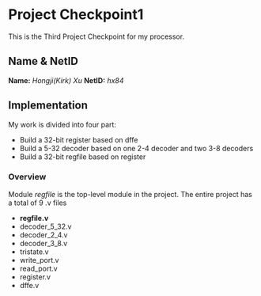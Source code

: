 # Project Checkpoint1

This is the Third Project Checkpoint for my processor.

## Name & NetID

**Name:**  *Hongji(Kirk) Xu*
**NetID:** *hx84* 

## Implementation

My work is divided into four part: 

* Build a 32-bit register based on dffe
* Build a 5-32 decoder based on one 2-4 decoder and two 3-8 decoders
* Build a 32-bit regfile based on register 

### Overview

Module *regfile* is the top-level module in the project.
The entire project has a total of 9 .v files

* **regfile.v**
* decoder_5_32.v
* decoder_2_4.v
* decoder_3_8.v
* tristate.v
* write_port.v
* read_port.v
* register.v
* dffe.v


